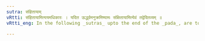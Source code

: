 ```yaml
---
sutra: संहितायाम्
vRtti: संहितायामित्ययमधिकारः । यदित ऊर्द्ध्वमनुक्रमिष्यामः संक्षितायामित्येवं तद्वेदितव्यम् ॥
vRtti_eng: In the following _sutras_ upto the end of the _pada_, are to be supplied the following words :-'In an uninterrupted flow of speech'.

---
```

